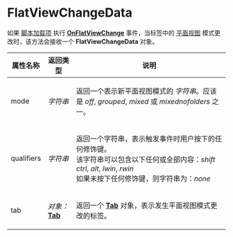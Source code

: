 # FlatViewChangeData

如果 [脚本加载项](/Manual/scripting/script_add-ins/README.zh.md) 执行 **[OnFlatViewChange](../scripting_events/onflatviewchange.zh.md)** 事件，当标签中的 [平面视图](/Manual/basic_concepts/flat_view.zh.md) 模式更改时，该方法会接收一个 **FlatViewChangeData** 对象。

<table>
<thead><tr><th>
属性名称</th><th>
返回类型</th><th>
说明
</th></tr></thead><tbody><tr><td>
mode</td><td>

*字符串*</td><td>

返回一个表示新平面视图模式的 *字符串*。应该是 *off*, *grouped*, *mixed* 或 *mixednofolders* 之一。
</td></tr><tr><td>
qualifiers</td><td>

*字符串*</td><td>

返回一个字符串，表示触发事件时用户按下的任何修饰键。  
该字符串可以包含以下任何或全部内容：*shift* *ctrl*, *alt*, *lwin*, *rwin*  
如果未按下任何修饰键，则字符串为：*none*
</td></tr><tr><td>
tab</td><td>

*对象：***[Tab](tab.zh.md)**</td><td>

返回一个 **[Tab](tab.zh.md)** 对象，表示发生平面视图模式更改的标签。
</td></tr></tbody>
</table>
